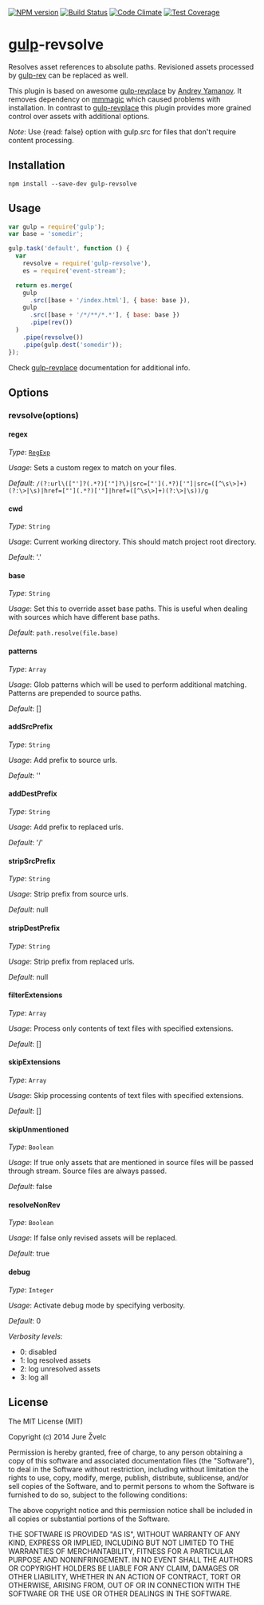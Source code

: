 [![NPM version](https://badge.fury.io/js/gulp-revsolve.svg)](http://badge.fury.io/js/gulp-revsolve)
[![Build Status](https://travis-ci.org/jzvelc/gulp-revsolve.svg?branch=master)](https://travis-ci.org/jzvelc/gulp-revsolve)
[![Code Climate](https://codeclimate.com/github/jzvelc/gulp-revsolve/badges/gpa.svg)](https://codeclimate.com/github/jzvelc/gulp-revsolve)
[![Test Coverage](https://codeclimate.com/github/jzvelc/gulp-revsolve/badges/coverage.svg)](https://codeclimate.com/github/jzvelc/gulp-revsolve)

# [gulp](http://gulpjs.com)-revsolve

Resolves asset references to absolute paths. Revisioned assets processed
by [gulp-rev](https://github.com/sindresorhus/gulp-rev) can be replaced as well.

This plugin is based on awesome [gulp-revplace](https://github.com/tenphi/gulp-revplace) by [Andrey Yamanov](https://github.com/tenphi).
It removes dependency on [mmmagic](https://github.com/mscdex/mmmagic) which caused problems with installation.
In contrast to [gulp-revplace](https://github.com/tenphi/gulp-revplace) this plugin provides more grained control over
assets with additional options.

_Note_: Use {read: false} option with gulp.src for files that don't require content processing.

## Installation

```
npm install --save-dev gulp-revsolve
```

## Usage

```javascript
var gulp = require('gulp');
var base = 'somedir';

gulp.task('default', function () {
  var
    revsolve = require('gulp-revsolve'),
    es = require('event-stream');

  return es.merge(
    gulp
      .src([base + '/index.html'], { base: base }),
    gulp
      .src([base + '/*/**/*.*'], { base: base })
      .pipe(rev())
  )
    .pipe(revsolve())
    .pipe(gulp.dest('somedir'));
});
```

Check [gulp-revplace](https://github.com/tenphi/gulp-revplace) documentation
for additional info.

## Options

### revsolve(options)

#### regex

_Type_: [`RegExp`](https://developer.mozilla.org/en-US/docs/Web/JavaScript/Reference/Global_Objects/RegExp)

_Usage_: Sets a custom regex to match on your files.

_Default_: `/(?:url\(["']?(.*?)['"]?\)|src=["'](.*?)['"]|src=([^\s\>]+)(?:\>|\s)|href=["'](.*?)['"]|href=([^\s\>]+)(?:\>|\s))/g`

#### cwd
_Type_: `String`

_Usage_: Current working directory. This should match project root directory.

_Default_: '.'

#### base
_Type_: `String`

_Usage_: Set this to override asset base paths. This is useful when dealing with sources which have different base paths.

_Default_: `path.resolve(file.base)`

#### patterns
_Type_: `Array`

_Usage_: Glob patterns which will be used to perform additional matching. Patterns are prepended to source paths.

_Default_: []

#### addSrcPrefix
_Type_: `String`

_Usage_: Add prefix to source urls.

_Default_: ''

#### addDestPrefix
_Type_: `String`

_Usage_: Add prefix to replaced urls.

_Default_: '/'

#### stripSrcPrefix
_Type_: `String`

_Usage_: Strip prefix from source urls.

_Default_: null

#### stripDestPrefix
_Type_: `String`

_Usage_: Strip prefix from replaced urls.

_Default_: null

#### filterExtensions
_Type_: `Array`

_Usage_: Process only contents of text files with specified extensions.

_Default_: []

#### skipExtensions
_Type_: `Array`

_Usage_: Skip processing contents of text files with specified extensions.

_Default_: []

#### skipUnmentioned
_Type_: `Boolean`

_Usage_: If true only assets that are mentioned in source files will be passed through stream. Source files are always passed.

_Default_: false

#### resolveNonRev
_Type_: `Boolean`

_Usage_: If false only revised assets will be replaced.

_Default_: true

#### debug
_Type_: `Integer`

_Usage_: Activate debug mode by specifying verbosity.

_Default_: 0

_Verbosity levels_:

- 0: disabled
- 1: log resolved assets
- 2: log unresolved assets
- 3: log all

## License

The MIT License (MIT)

Copyright (c) 2014 Jure Žvelc

Permission is hereby granted, free of charge, to any person obtaining a copy
of this software and associated documentation files (the "Software"), to deal
in the Software without restriction, including without limitation the rights
to use, copy, modify, merge, publish, distribute, sublicense, and/or sell
copies of the Software, and to permit persons to whom the Software is
furnished to do so, subject to the following conditions:

The above copyright notice and this permission notice shall be included in all
copies or substantial portions of the Software.

THE SOFTWARE IS PROVIDED "AS IS", WITHOUT WARRANTY OF ANY KIND, EXPRESS OR
IMPLIED, INCLUDING BUT NOT LIMITED TO THE WARRANTIES OF MERCHANTABILITY,
FITNESS FOR A PARTICULAR PURPOSE AND NONINFRINGEMENT. IN NO EVENT SHALL THE
AUTHORS OR COPYRIGHT HOLDERS BE LIABLE FOR ANY CLAIM, DAMAGES OR OTHER
LIABILITY, WHETHER IN AN ACTION OF CONTRACT, TORT OR OTHERWISE, ARISING FROM,
OUT OF OR IN CONNECTION WITH THE SOFTWARE OR THE USE OR OTHER DEALINGS IN THE
SOFTWARE.